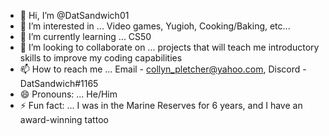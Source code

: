 - 👋 Hi, I’m @DatSandwich01
- 👀 I’m interested in ... Video games, Yugioh, Cooking/Baking, etc...
- 🌱 I’m currently learning ... CS50
- 💞️ I’m looking to collaborate on ... projects that will teach me introductory skills to improve my coding capabilities 
- 📫 How to reach me ... Email - collyn_pletcher@yahoo.com, Discord - DatSandwich#1165
- 😄 Pronouns: ... He/Him
- ⚡ Fun fact: ... I was in the Marine Reserves for 6 years, and I have an award-winning tattoo

<!---
DatSandwich01/DatSandwich01 is a ✨ special ✨ repository because its `README.md` (this file) appears on your GitHub profile.
You can click the Preview link to take a look at your changes.
--->
